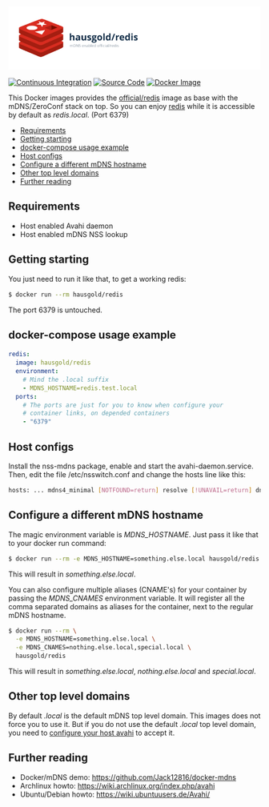 ![mDNS enabled official/redis](https://raw.githubusercontent.com/hausgold/docker-redis/master/docs/assets/project.png)

[![Continuous Integration](https://github.com/hausgold/docker-redis/actions/workflows/package.yml/badge.svg?branch=master)](https://github.com/hausgold/docker-redis/actions/workflows/package.yml)
[![Source Code](https://img.shields.io/badge/source-on%20github-blue.svg)](https://github.com/hausgold/docker-redis)
[![Docker Image](https://img.shields.io/badge/image-on%20docker%20hub-blue.svg)](https://hub.docker.com/r/hausgold/redis/)

This Docker images provides the [official/redis](https://hub.docker.com/_/redis/) image as base
with the mDNS/ZeroConf stack on top. So you can enjoy [redis](https://redis.io/) while
it is accessible by default as *redis.local*. (Port 6379)

- [Requirements](#requirements)
- [Getting starting](#getting-starting)
- [docker-compose usage example](#docker-compose-usage-example)
- [Host configs](#host-configs)
- [Configure a different mDNS hostname](#configure-a-different-mdns-hostname)
- [Other top level domains](#other-top-level-domains)
- [Further reading](#further-reading)

## Requirements

* Host enabled Avahi daemon
* Host enabled mDNS NSS lookup

## Getting starting

You just need to run it like that, to get a working redis:

```bash
$ docker run --rm hausgold/redis
```

The port 6379 is untouched.

## docker-compose usage example

```yaml
redis:
  image: hausgold/redis
  environment:
    # Mind the .local suffix
    - MDNS_HOSTNAME=redis.test.local
  ports:
    # The ports are just for you to know when configure your
    # container links, on depended containers
    - "6379"
```

## Host configs

Install the nss-mdns package, enable and start the avahi-daemon.service. Then,
edit the file /etc/nsswitch.conf and change the hosts line like this:

```bash
hosts: ... mdns4_minimal [NOTFOUND=return] resolve [!UNAVAIL=return] dns ...
```

## Configure a different mDNS hostname

The magic environment variable is *MDNS_HOSTNAME*. Just pass it like that to
your docker run command:

```bash
$ docker run --rm -e MDNS_HOSTNAME=something.else.local hausgold/redis
```

This will result in *something.else.local*.

You can also configure multiple aliases (CNAME's) for your container by
passing the *MDNS_CNAMES* environment variable. It will register all the comma
separated domains as aliases for the container, next to the regular mDNS
hostname.

```bash
$ docker run --rm \
  -e MDNS_HOSTNAME=something.else.local \
  -e MDNS_CNAMES=nothing.else.local,special.local \
  hausgold/redis
```

This will result in *something.else.local*, *nothing.else.local* and
*special.local*.

## Other top level domains

By default *.local* is the default mDNS top level domain. This images does not
force you to use it. But if you do not use the default *.local* top level
domain, you need to [configure your host avahi][custom_mdns] to accept it.

## Further reading

* Docker/mDNS demo: https://github.com/Jack12816/docker-mdns
* Archlinux howto: https://wiki.archlinux.org/index.php/avahi
* Ubuntu/Debian howto: https://wiki.ubuntuusers.de/Avahi/

[custom_mdns]: https://wiki.archlinux.org/index.php/avahi#Configuring_mDNS_for_custom_TLD
